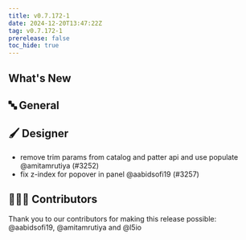 ```yaml
---
title: v0.7.172-1
date: 2024-12-20T13:47:22Z
tag: v0.7.172-1
prerelease: false
toc_hide: true
---
```


## What's New
## 🔤 General
## 🖌️ Designer

- remove trim params from catalog and patter api and use populate @amitamrutiya (#3252)
- fix z-index for popover in panel @aabidsofi19 (#3257)

## 👨🏽‍💻 Contributors

Thank you to our contributors for making this release possible:
@aabidsofi19, @amitamrutiya and @l5io

